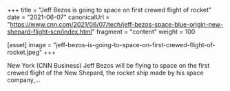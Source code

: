 +++
title = "Jeff Bezos is going to space on first crewed flight of rocket"
date = "2021-06-07"
canonicalUrl = "https://www.cnn.com/2021/06/07/tech/jeff-bezos-space-blue-origin-new-shepard-flight-scn/index.html"
fragment = "content"
weight = 100

[asset]
    image = "jeff-bezos-is-going-to-space-on-first-crewed-flight-of-rocket.jpeg"
+++

New York (CNN Business) Jeff Bezos will be flying to space on the first 
crewed flight of the New Shepard, the rocket ship made by his space 
company,...
